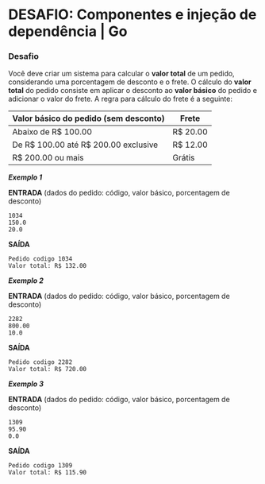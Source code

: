 #  DESAFIO: Componentes e injeção de dependência | Go


### Desafio
Você deve criar um sistema para calcular o **valor total** de um pedido, considerando uma porcentagem
de desconto e o frete. O cálculo do **valor total** do pedido consiste em aplicar o desconto ao **valor
básico** do pedido e adicionar o valor do frete. A regra para cálculo do frete é a seguinte: </br>


Valor básico do pedido (sem desconto) | Frete 
---|---
Abaixo de R$ 100.00 | R$ 20.00
De R$ 100.00 até R$ 200.00 exclusive | R$ 12.00
R$ 200.00 ou mais | Grátis

_**Exemplo 1**_</br>

**ENTRADA** (dados do pedido: código, valor básico, porcentagem de desconto)</br>
```
1034
150.0
20.0
```
**SAÍDA**
```
Pedido codigo 1034
Valor total: R$ 132.00
```

_**Exemplo 2**_</br>

**ENTRADA** (dados do pedido: código, valor básico, porcentagem de desconto)</br>
```
2282
800.00
10.0
```
**SAÍDA**
```
Pedido codigo 2282
Valor total: R$ 720.00
```
_**Exemplo 3**_</br>

**ENTRADA** (dados do pedido: código, valor básico, porcentagem de desconto)</br>
```
1309
95.90
0.0
```
**SAÍDA**
```
Pedido codigo 1309 
Valor total: R$ 115.90
```

